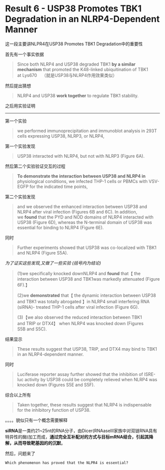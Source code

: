 # Result 6 - USP38 Promotes TBK1 Degradation in an NLRP4-Dependent Manner

这一段主要讲NLPR4在USP38 Promotes TBK1 Degradation中的重要性

首先有一个事实依据

> Since both NLRP4 and USP38 degraded TBK1 **by a similar mechanism** that promoted the K48-linked ubiquitination of TBK1 at Lys670    （就是USP38与NLRP4作用效果类似）

然后提出猜想

> NLRP4 and USP38 **work together** to regulate TBK1 stability.

之后用实验证明

---

第一个实验

> we performed immunoprecipitation and immunoblot analysis in 293T cells expressing USP38, NLRP3, or NLRP4,

第一个实验发现

> USP38 interacted with NLRP4, but not with NLRP3 (Figure 6A).

然后第二个实验验证交互的过程

> **To demonstrate the interaction between USP38 and NLRP4 in** physiological conditions, we infected THP-1 cells or PBMCs with VSV-EGFP for the indicated time points,

第二个实验发现

> and we observed the enhanced interaction between USP38 and NLRP4 after viral infection (Figures 6B and 6C). In addition, we **found** that the PYD and NOD domains of NLRP4 interacted with USP38 (Figure 6D), whereas the N-terminal domain of USP38 was essential for binding to NLRP4 (Figure 6E).     

同时

> Further experiments showed that USP38 was co-localized with TBK1 and NLRP4 (Figure S5A).

*为了证实这些发现,又做了一些实验 (括号内为结论)*

> (1)we specifically knocked downNLRP4 and **found** that【 the interaction between USP38 and TBK1was markedly attenuated (Figure 6F).】
>
> (2)we **demonstrated** that【 the dynamic interaction between USP38 and TBK1 was totally abrogated 】in NLRP4 small interfering RNA (siRNA)- treated THP-1 cells after viral infection (Figure 6G).
>
> (3)【we also observed the reduced interaction between TBK1 and TRIP or DTX4】 when NLRP4 was knocked down (Figures S5B and S5C).

结果显示

> These results suggest that USP38, TRIP, and DTX4 may bind to TBK1 in an NLRP4-dependent manner.

同时

> Luciferase reporter assay further showed that the inhibition of ISRE-luc activity by USP38 could be completely relieved when NLRP4 was knocked down (Figures S5E and S5F).

综合以上所有

> Taken together, these results suggest that NLRP4 is indispensable for the inhibitory function of USP38.  

。。。。貌似只有一个概念需要解释

**siRNA**是一类约21~25nt的RNA分子，由Dicer(RNAaseⅢ家族中对双链RNA具有特异性的酶)加工而成，**通过完全互补配对的方式与目标mRNA结合，引起其降解，从而导致靶基因的的沉默**。

然后，问题来了

```
Which phenomenon has proved that the NLPR4 is essential?
```

